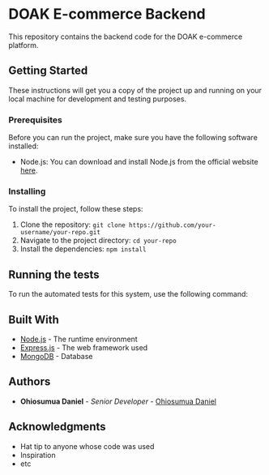 # DOAK E-commerce Backend

This repository contains the backend code for the DOAK e-commerce platform.

## Getting Started

These instructions will get you a copy of the project up and running on your local machine for development and testing purposes.

### Prerequisites

Before you can run the project, make sure you have the following software installed:

- Node.js: You can download and install Node.js from the official website [here](https://nodejs.org/en/).

### Installing

To install the project, follow these steps:

1. Clone the repository: `git clone https://github.com/your-username/your-repo.git`
2. Navigate to the project directory: `cd your-repo`
3. Install the dependencies: `npm install`

## Running the tests

To run the automated tests for this system, use the following command:

## Built With

- [Node.js](https://nodejs.org/en/) - The runtime environment
- [Express.js](https://expressjs.com/) - The web framework used
- [MongoDB](https://www.mongodb.com/) - Database

## Authors

- **Ohiosumua Daniel** - _Senior Developer_ - [Ohiosumua Daniel](https://github.com/GZMaster)

## Acknowledgments

- Hat tip to anyone whose code was used
- Inspiration
- etc
